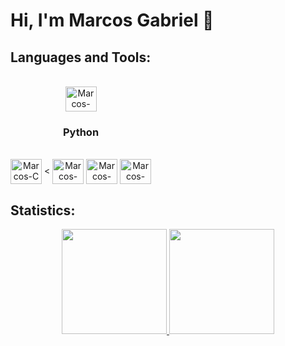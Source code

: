 <h1>Hi, I'm Marcos Gabriel 👋</h1>

## Languages and Tools:
<div style="display: inline-block" align="center"><br>
  <img align="center" alt="Marcos-Python" height="40" width="50" src="https://cdn.jsdelivr.net/gh/devicons/devicon/icons/python/python-original.svg"> <h3> Python </h3> <br>
  <img align="center" alt="Marcos-C" height="40" width="50" src="https://cdn.jsdelivr.net/gh/devicons/devicon/icons/c/c-original.svg" /> <
  <img align="center" alt="Marcos-C++" height="40" width="50" src="https://cdn.jsdelivr.net/gh/devicons/devicon/icons/cplusplus/cplusplus-original.svg">
  <img align="center" alt="Marcos-Arduino" height="40" width="50" src="https://cdn.jsdelivr.net/gh/devicons/devicon/icons/arduino/arduino-original-wordmark.svg">
  <img align="center" alt="Marcos-Arduino" height="40" width="50" src="https://cdn.jsdelivr.net/gh/devicons/devicon/icons/dart/dart-original.svg" / >
</div>

## Statistics:
<div align="center">
  <a href="https://github.com/marcosgabrielsr">
  <img height="168em" src="https://github-readme-stats.vercel.app/api?username=marcosgabrielsr&show_icons=true&theme=dracula&include_all_commits=true&count_private=true"/>
  <img height="168em" src="https://github-readme-stats.vercel.app/api/top-langs/?username=marcosgabrielsr&layout=compact&langs_count=7&theme=dracula"/>
</div>
